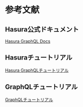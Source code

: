 # 参考文献

## Hasura公式ドキュメント

[Hasura GraphQL Docs](https://hasura.io/docs/latest/index/)

## Hasuraチュートリアル

[Hasura GraphQLチュートリアル](https://hasura.io/learn/ja/graphql/hasura/introduction/)

## GraphQLチュートリアル

[GraphQLチュートリアル](https://hasura.io/learn/ja/graphql/intro-graphql/introduction/)
